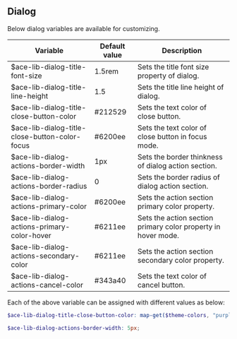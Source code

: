 ## Dialog
Below dialog variables are available for customizing.

| Variable                                       | Default value        | Description                                                  |
| -----------------------------------------------|----------------------|--------------------------------------------------------------|
| $ace-lib-dialog-title-font-size                | 1.5rem               | Sets the title font size property of dialog.                 |
| $ace-lib-dialog-title-line-height              | 1.5                  | Sets the title line height of dialog.                        |
| $ace-lib-dialog-title-close-button-color       | #212529              | Sets the text color of close button.                         |
| $ace-lib-dialog-title-close-button-color-focus | #6200ee              | Sets the text color of close button in focus mode.           |
| $ace-lib-dialog-actions-border-width           | 1px                  | Sets the border thinkness of dialog action section.          |
| $ace-lib-dialog-actions-border-radius          | 0                    | Sets the border radius of dialog action section.             |
| $ace-lib-dialog-actions-primary-color          | #6200ee              | Sets the action section primary color property.              |
| $ace-lib-dialog-actions-primary-color-hover    | #6211ee              | Sets the action section primary color property in hover mode.|
| $ace-lib-dialog-actions-secondary-color        | #6211ee              | Sets the action section secondary color property.            |
| $ace-lib-dialog-actions-cancel-color           | #343a40              | Sets the text color of cancel button.                        |

Each of the above variable can be assigned with different values as below:
```scss
$ace-lib-dialog-title-close-button-color: map-get($theme-colors, "purple"); // This map color must be present in the $theme-colors map.

$ace-lib-dialog-actions-border-width: 5px;
```
